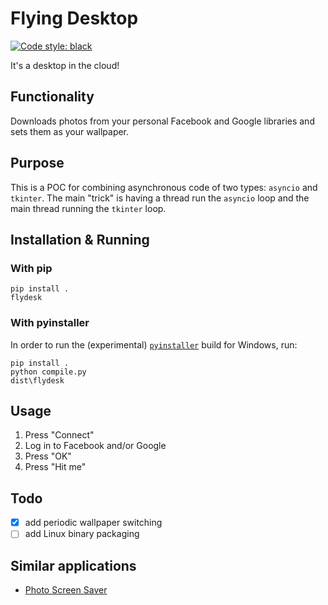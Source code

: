 # Flying Desktop
[![Code style: black](https://img.shields.io/badge/code%20style-black-000000.svg)](https://github.com/psf/black)

It's a desktop in the cloud!

## Functionality
Downloads photos from your personal Facebook and Google libraries and sets them as your wallpaper.

## Purpose
This is a POC for combining asynchronous code of two types: `asyncio` and `tkinter`.
The main "trick" is having a thread run the `asyncio` loop and the main thread running the `tkinter` loop.

## Installation & Running
### With pip
```
pip install .
flydesk
```

### With pyinstaller
In order to run the (experimental) [`pyinstaller`](https://github.com/pyinstaller/pyinstaller) build for Windows, run:
```
pip install .
python compile.py
dist\flydesk
```
## Usage
1. Press "Connect"
2. Log in to Facebook and/or Google 
3. Press "OK"
4. Press "Hit me"

## Todo
- [x] add periodic wallpaper switching
- [ ] add Linux binary packaging

## Similar applications

- [Photo Screen Saver](https://chrome.google.com/webstore/detail/photo-screen-saver/kohpcmlfdjfdggcjmjhhbcbankgmppgc)
